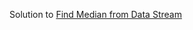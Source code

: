 Solution to [Find Median from Data Stream](https://leetcode.com/problems/find-median-from-data-stream/)
